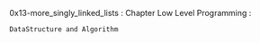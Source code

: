 0x13-more_singly_linked_lists : Chapter Low Level Programming :
            
    DataStructure and Algorithm 